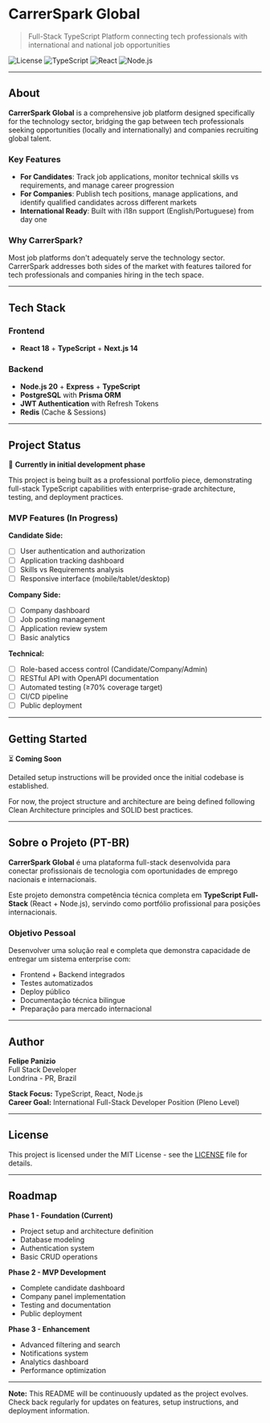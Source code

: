 # CarrerSpark Global

> Full-Stack TypeScript Platform connecting tech professionals with international and national job opportunities

![License](https://img.shields.io/badge/license-MIT-blue.svg)
![TypeScript](https://img.shields.io/badge/TypeScript-5.0+-blue.svg)
![React](https://img.shields.io/badge/React-18+-61DAFB.svg)
![Node.js](https://img.shields.io/badge/Node.js-20+-339933.svg)

---

## About

**CarrerSpark Global** is a comprehensive job platform designed specifically for the technology sector, bridging the gap between tech professionals seeking opportunities (locally and internationally) and companies recruiting global talent.

### Key Features

- **For Candidates**: Track job applications, monitor technical skills vs requirements, and manage career progression
- **For Companies**: Publish tech positions, manage applications, and identify qualified candidates across different markets
- **International Ready**: Built with i18n support (English/Portuguese) from day one

### Why CarrerSpark?

Most job platforms don't adequately serve the technology sector. CarrerSpark addresses both sides of the market with features tailored for tech professionals and companies hiring in the tech space.

---

## Tech Stack

### Frontend

- **React 18** + **TypeScript** + **Next.js 14**

### Backend

- **Node.js 20** + **Express** + **TypeScript**
- **PostgreSQL** with **Prisma ORM**
- **JWT Authentication** with Refresh Tokens
- **Redis** (Cache & Sessions)

---

## Project Status

🚧 **Currently in initial development phase**

This project is being built as a professional portfolio piece, demonstrating full-stack TypeScript capabilities with enterprise-grade architecture, testing, and deployment practices.

### MVP Features (In Progress)

**Candidate Side:**

- [ ] User authentication and authorization
- [ ] Application tracking dashboard
- [ ] Skills vs Requirements analysis
- [ ] Responsive interface (mobile/tablet/desktop)

**Company Side:**

- [ ] Company dashboard
- [ ] Job posting management
- [ ] Application review system
- [ ] Basic analytics

**Technical:**

- [ ] Role-based access control (Candidate/Company/Admin)
- [ ] RESTful API with OpenAPI documentation
- [ ] Automated testing (≥70% coverage target)
- [ ] CI/CD pipeline
- [ ] Public deployment

---

## Getting Started

⏳ **Coming Soon**

Detailed setup instructions will be provided once the initial codebase is established.

For now, the project structure and architecture are being defined following Clean Architecture principles and SOLID best practices.

---

## Sobre o Projeto (PT-BR)

**CarrerSpark Global** é uma plataforma full-stack desenvolvida para conectar profissionais de tecnologia com oportunidades de emprego nacionais e internacionais.

Este projeto demonstra competência técnica completa em **TypeScript Full-Stack** (React + Node.js), servindo como portfólio profissional para posições internacionais.

### Objetivo Pessoal

Desenvolver uma solução real e completa que demonstra capacidade de entregar um sistema enterprise com:

- Frontend + Backend integrados
- Testes automatizados
- Deploy público
- Documentação técnica bilingue
- Preparação para mercado internacional

---

## Author

**Felipe Panizio**  
Full Stack Developer  
Londrina - PR, Brazil

**Stack Focus:** TypeScript, React, Node.js  
**Career Goal:** International Full-Stack Developer Position (Pleno Level)

---

## License

This project is licensed under the MIT License - see the [LICENSE](LICENSE) file for details.

---

## Roadmap

**Phase 1 - Foundation (Current)**

- Project setup and architecture definition
- Database modeling
- Authentication system
- Basic CRUD operations

**Phase 2 - MVP Development**

- Complete candidate dashboard
- Company panel implementation
- Testing and documentation
- Public deployment

**Phase 3 - Enhancement**

- Advanced filtering and search
- Notifications system
- Analytics dashboard
- Performance optimization

---

**Note:** This README will be continuously updated as the project evolves. Check back regularly for updates on features, setup instructions, and deployment information.
